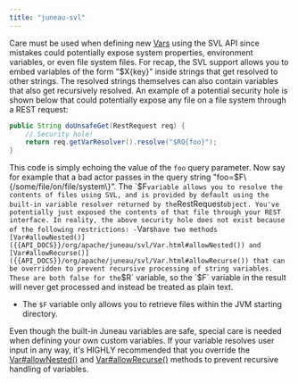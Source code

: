 ```yaml
---
title: "juneau-svl"
---
```


Care must be used when defining new [Vars]({{API_DOCS}}/org/apache/juneau/svl/Var.html) using the SVL API since mistakes could potentially expose system properties, environment variables, or even file system files.
For recap, the SVL support allows you to embed variables of the form "$X\{key\}" inside strings that get resolved to other strings.
The resolved strings themselves can also contain variables that also get recursively resolved.
An example of a potential security hole is shown below that could potentially expose any file on a file system through a REST request:

```java
public String doUnsafeGet(RestRequest req) {
    // Security hole!
    return req.getVarResolver().resolve("$RQ{foo}");
}
```

This code is simply echoing the value of the `foo` query parameter.
Now say for example that a bad actor passes in the query string "foo=$F\{/some/file/on/file/system\}".
The `$F` variable allows you to resolve the contents of files using SVL, and is provided by default using the built-in variable resolver returned by the `RestRequest` object.
You've potentially just exposed the contents of that file through your REST interface.
In reality, the above security hole does not exist because of the following restrictions: - `Vars` have two methods [Var#allowNested()]({{API_DOCS}}/org/apache/juneau/svl/Var.html#allowNested()) and [Var#allowRecurse()]({{API_DOCS}}/org/apache/juneau/svl/Var.html#allowRecurse()) that can be overridden to prevent recursive processing of string variables.
These are both false for the `$R` variable, so the `$F` variable in the result will never get processed and instead be treated as plain text.

- The `$F` variable only allows you to retrieve files within the JVM starting directory.

Even though the built-in Juneau variables are safe, special care is needed when defining your own custom variables.
If your variable resolves user input in any way, it's HIGHLY recommended that you override the [Var#allowNested()]({{API_DOCS}}/org/apache/juneau/svl/Var.html#allowNested()) and [Var#allowRecurse()]({{API_DOCS}}/org/apache/juneau/svl/Var.html#allowRecurse()) methods to prevent recursive handling of variables.
